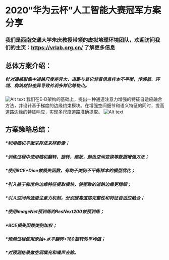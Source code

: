 # 2020“华为云杯”人工智能大赛冠军方案分享
### 我们是西南交通大学朱庆教授带领的虚拟地理环境团队，欢迎访问我们的主页：https://vrlab.org.cn/ 了解更多信息

## 总体方案介绍：

##### 针对遥感影像中道路尺度差异大，道路与其它背景信息样本不平衡，传感器、环境、构筑材料差异导致外观多样化等特点。
![Alt text](https://github.com/liaochengcsu/road_segmentation_pytorch/blob/main/data.jpg "遥感影像中道路特点")
我们在E-D架构的基础上，提出一种通道注意力增强的特征自适应融合方法，并设计基于梯度的边缘约束模块。在增强空间细节和语义特征的同时，提高道路边缘的特征响应，实现多尺度道路准确提取。
![Alt text](/blob/main/net.jpg "方案总体架构")
## 方案策略总结：
##### *利用随机平衡采样法采样影像；
##### *训练过程中使用随机翻转，旋转，缩放，颜色空间变换等数据增强方法；
##### *使用BCE+Dice做损失函数，有助于类别不平衡样本的模型优化；
##### *引入基于梯度的边缘特征提取模块，使提取的道路边缘更精细；
##### *引入空间和通道注意力机制，分别提高道路完整性和特征自适应融合；
##### *使用ImageNet预训练的ResNext200做预训练；
##### *BCE损失函数类别加权；
##### *预测过程使用原始+水平翻转+180旋转的平均值；
##### *对预测结果做空洞填充和噪声去除。
